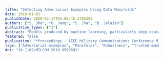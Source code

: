 ```yaml
---
title: "Detecting Adversarial Examples Using Data Manifolds"
date: 2019-01-01
publishDate: 2020-02-17T03:05:45.278635Z
authors: ["S. Jha", "U. Jang", "S. Jha", "B. Jalaian"]
publication_types: ["1"]
abstract: "Models produced by machine learning, particularly deep neural networks, are state-of-the-art for many machine learning tasks and demonstrate very high prediction accuracy. Unfortunately, these models are also very brittle and vulnerable to specially crafted adversarial examples. Recent results have shown that accuracy of these models can be reduced from close to hundred percent to below 5% using adversarial examples. This brittleness of deep neural networks makes it challenging to deploy these learning models in security-critical areas where adversarial activity is expected, and cannot be ignored. A number of methods have been recently proposed to craft more effective and generalizable attacks on neural networks along with competing efforts to improve robustness of these learning models. But the current approaches to make machine learning techniques more resilient fall short of their goal. Further, the succession of new adversarial attacks against proposed methods to increase neural network robustness raises doubts about a foolproof approach to robustify machine learning models against all possible adversarial attacks. In this paper, we consider the problem of detecting adversarial examples. This would help identify when the learning models cannot be trusted without attempting to repair the models or make them robust to adversarial attacks. This goal of finding limitations of the learning model presents a more tractable approach to protecting against adversarial attacks. Our approach is based on identifying a low dimensional manifold in which the training samples lie, and then using the distance of a new observation from this manifold to identify whether this data point is adversarial or not. Our empirical study demonstrates that adversarial examples not only lie farther away from the data manifold, but this distance from manifold of the adversarial examples increases with the attack confidence. Thus, adversarial examples that are likely to result into incorrect prediction by the machine learning model is also easier to detect by our approach. This is a first step towards formulating a novel approach based on computational geometry that can identify the limiting boundaries of a machine learning model, and detect adversarial attacks."
featured: false
publication: "*Proceedings - IEEE Military Communications Conference MILCOM*"
tags: ["Adversarial examples", "Manifolds", "Robustness", "Trusted machine learning"]
doi: "10.1109/MILCOM.2018.8599691"
---
```


